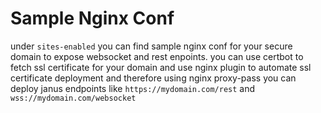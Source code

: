 # Sample Nginx Conf

 under `sites-enabled` you can find sample nginx conf for your secure domain to expose websocket and rest enpoints. you can use certbot to fetch ssl certificate for your domain and use nginx plugin to automate ssl certificate deployment and therefore using nginx proxy-pass you can deploy janus endpoints like `https://mydomain.com/rest` and `wss://mydomain.com/websocket`
